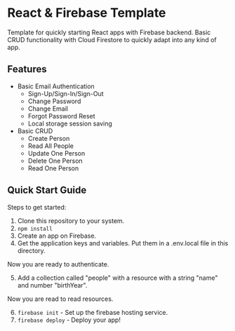 # React & Firebase Template

Template for quickly starting React apps with Firebase backend. Basic CRUD functionality with Cloud Firestore to quickly adapt into any kind of app.

## Features

- Basic Email Authentication
  - Sign-Up/Sign-In/Sign-Out
  - Change Password
  - Change Email
  - Forgot Password Reset
  - Local storage session saving
- Basic CRUD
  - Create Person
  - Read All People
  - Update One Person
  - Delete One Person
  - Read One Person

## Quick Start Guide

Steps to get started:

1. Clone this repository to your system.
2. `npm install`
3. Create an app on Firebase.
4. Get the application keys and variables. Put them in a .env.local file in this directory.

Now you are ready to authenticate.

5. Add a collection called "people" with a resource with a string "name" and number "birthYear".

Now you are read to read resources.

6. `firebase init` - Set up the firebase hosting service.
7. `firebase deploy` - Deploy your app!
